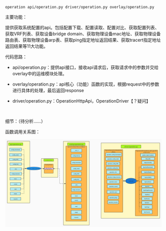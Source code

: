 ``operation
	api/operation.py
	driver/operation.py
	overlay/operation.py``



主要功能：

​		提供获取系统配置的api。包括配置下载、配置读取、配置对比、获取配置列表、获取VRF列表、获取设备bridge domain、获取物理设备mac地址、获取物理设备路由表、获取物理设备arp表、获取ping指定地址返回结果、获取tracert指定地址返回结果等11大功能。



代码思路：

- api/operation.py：提供api接口，接收api请求后，获取请求中的参数并交给overlay中的运维模块处理。

- overlay/operation.py：api核心（功能）函数的实现，根据request中的参数进行具体的处理，最后返回response
- driver/operation.py：OperationHttpApi，OperationDriver【？疑问】

​		

细节：（待分析……）



函数调用关系图：

![](Operation%E6%A8%A1%E5%9D%97%E5%88%86%E6%9E%90/Operation%E6%A8%A1%E5%9D%97-%E5%87%BD%E6%95%B0%E8%B0%83%E7%94%A8%E5%85%B3%E7%B3%BB%E5%9B%BE.jpg)

